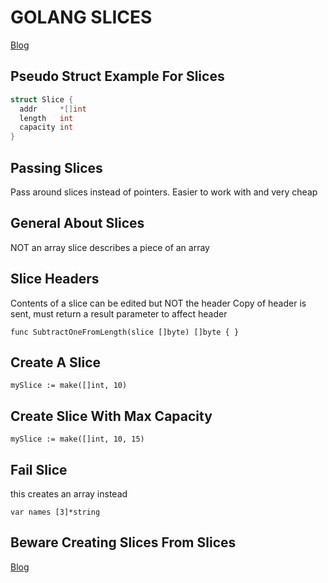 # GOLANG SLICES
[Blog](https://blog.golang.org/slices)

## Pseudo Struct Example For Slices
```c
struct Slice {
  addr     *[]int
  length   int
  capacity int
}
```

## Passing Slices
Pass around slices instead of pointers. Easier to work with and very cheap

## General About Slices
NOT an array
slice describes a piece of an array

## Slice Headers
Contents of a slice can be edited but NOT the header
Copy of header is sent, must return a result parameter to affect header
```golang
func SubtractOneFromLength(slice []byte) []byte { }
```

## Create A Slice
```golang
mySlice := make([]int, 10)
```

## Create Slice With Max Capacity
```golang
mySlice := make([]int, 10, 15)
```

## Fail Slice
this creates an array instead
```golang
var names [3]*string
```

## Beware Creating Slices From Slices
[Blog](https://blog.golang.org/go-slices-usage-and-internals)
